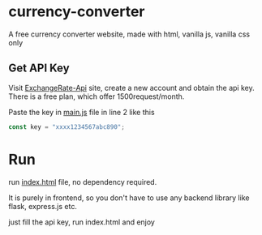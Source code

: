# currency-converter

A free currency converter website, made with html, vanilla js, vanilla css only

## Get API Key

Visit [ExchangeRate-Api](https://app.exchangerate-api.com/dashboard) site, create a new account and obtain the api key.
There is a free plan, which offer 1500request/month.

Paste the key in [main.js](./main.js) file in line 2 like this
```js
const key = "xxxx1234567abc890";
```

# Run
run [index.html](.index.html) file, no dependency required.

It is purely in frontend, so you don't have to use any backend library like flask, express.js etc.

just fill the api key, run index.html and enjoy 